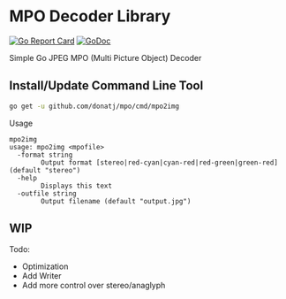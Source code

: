 # MPO Decoder Library

[![Go Report Card](https://goreportcard.com/badge/donatj/mpo)](https://goreportcard.com/report/donatj/mpo)
[![GoDoc](https://godoc.org/github.com/donatj/mpo?status.svg)](https://godoc.org/github.com/donatj/mpo)

Simple Go JPEG MPO (Multi Picture Object) Decoder

## Install/Update Command Line Tool

```bash
go get -u github.com/donatj/mpo/cmd/mpo2img
```

Usage

```
mpo2img
usage: mpo2img <mpofile>
  -format string
    	Output format [stereo|red-cyan|cyan-red|red-green|green-red] (default "stereo")
  -help
    	Displays this text
  -outfile string
    	Output filename (default "output.jpg")
```

## WIP

Todo:
- Optimization
- Add Writer
- Add more control over stereo/anaglyph
